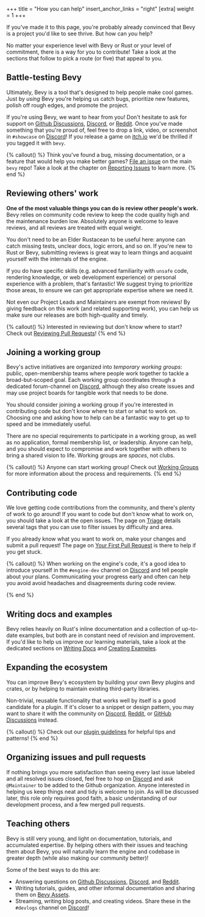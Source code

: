 +++
title = "How you can help"
insert_anchor_links = "right"
[extra]
weight = 1
+++

If you've made it to this page, you're probably already convinced that Bevy is a project you'd like to see thrive.
But how can *you* help?

No matter your experience level with Bevy or Rust or your level of commitment, there is a way for you to contribute! Take a look at the sections that follow to pick a route (or five) that appeal to you.

## Battle-testing Bevy

Ultimately, Bevy is a tool that's designed to help people make cool games. Just by _using_ Bevy you're helping us catch bugs, prioritize new features, polish off rough edges, and promote the project. 

If you're using Bevy, we want to hear from you! Don't hesitate to ask for support on [Github Discussions], [Discord], or [Reddit]. Once you've made something that you're proud of, feel free to drop a link, video, or screenshot in `#showcase` on [Discord]! If you release a game on [itch.io] we'd be thrilled if you tagged it with `bevy`.

{% callout() %}
Think you've found a bug, missing documentation, or a feature that would help you make better games? [File an issue](https://github.com/bevyengine/bevy/issues/new/choose) on the main `bevy` repo! Take a look at the chapter on [Reporting Issues](@/contributing/helping-out/reporting-issues.md) to learn more.
{% end %}

[GitHub Discussions]: https://github.com/bevyengine/bevy/discussions
[Discord]: https://discord.gg/bevy
[Reddit]: https://www.reddit.com/r/bevy
[itch.io]: https://itch.io/games/tag-bevy

## Reviewing others' work

**One of the most valuable things you can do is review other people's work.** Bevy relies on community code review to keep the code quality high and the maintenance burden low. Absolutely anyone is welcome to leave reviews, and all reviews are treated with equal weight.

You don't need to be an Elder Rustacean to be useful here: anyone can catch missing tests, unclear docs, logic errors, and so on. If you're new to Rust or Bevy, submitting reviews is great way to learn things and acquaint yourself with the internals of the engine.

If you do have specific skills (e.g. advanced familiarity with `unsafe` code, rendering knowledge, or web development experience) or personal experience with a problem, that's fantastic! We suggest trying to prioritize those areas, to ensure we can get appropriate expertise where we need it.

Not even our Project Leads and Maintainers are exempt from reviews! By giving feedback on this work (and related supporting work), you can help us make sure our releases are both high-quality and timely. 

{% callout() %}
Interested in reviewing but don't know where to start? Check out [Reviewing Pull Requests](TODO)!
{% end %}

## Joining a working group

Bevy's active initiatives are organized into *temporary working groups*: public, open-membership teams where people work together to tackle a broad-but-scoped goal. Each working group coordinates through a dedicated forum-channel on [Discord], although they also create issues and may use project boards for tangible work that needs to be done.

You should consider joining a working group if you're interested in contributing code but don't know where to start or what to work on. Choosing one and asking how to help can be a fantastic way to get up to speed and be immediately useful.

There are no special requirements to participate in a working group, as well as no application, formal membership list, or leadership. Anyone can help, and you should expect to compromise and work together with others to bring a shared vision to life. Working groups are _spaces_, not clubs.

{% callout() %}
Anyone can start working group! Check out [Working Groups](TODO) for more information about the process and requirements.
{% end %}

## Contributing code

We love getting code contributions from the community, and there's plenty of work to go around! If you want to code but don't know what to work on, you should take a look at the open issues. The page on [Triage](@/contributing/reference/triage.md) details several tags that you can use to filter issues by difficulty and area.

If you already know what you want to work on, make your changes and submit a pull request! The page on [Your First Pull Request](TODO) is there to help if you get stuck.

{% callout() %}
When working on the engine's code, it's a good idea to introduce yourself in the `#engine-dev` channel on [Discord] and tell people about your plans. Communicating your progress early and often can help you avoid avoid headaches and disagreements during code review.

[Discord]: https://discord.gg/bevy
{% end %}

## Writing docs and examples

Bevy relies heavily on Rust's inline documentation and a collection of up-to-date examples, but both are in constant need of revision and improvement. If you'd like to help us improve our learning materials, take a look at the dedicated sections on [Writing Docs](TODO) and [Creating Examples](TODO).

## Expanding the ecosystem

You can improve Bevy's ecosystem by building your own Bevy plugins and crates, or by helping to maintain existing third-party libraries.

Non-trivial, reusable functionality that works well by itself is a good candidate for a plugin. If it's closer to a snippet or design pattern, you may want to share it with the community on [Discord], [Reddit], or [GitHub Discussions] instead.

{% callout() %}
Check out our [plugin guidelines](@/learn/quick-start/plugin-development.md) for helpful tips and patterns!
{% end %}

## Organizing issues and pull requests

If nothing brings you more satisfaction than seeing every last issue labeled and all resolved issues closed, feel free to hop on [Discord] and ask `@Maintainer` to be added to the Github organization. Anyone interested in helping us keep things neat and tidy is welcome to join. As will be discussed later, this role only requires good faith, a basic understanding of our development process, and a few merged pull requests.

## Teaching others

Bevy is still very young, and light on documentation, tutorials, and accumulated expertise. By helping others with their issues and teaching them about Bevy, you will naturally learn the engine and codebase in greater depth (while also making our community better)!

Some of the best ways to do this are:

- Answering questions on [Github Discussions], [Discord], and [Reddit](https://www.reddit.com/r/bevy).
- Writing tutorials, guides, and other informal documentation and sharing them on [Bevy Assets](https://github.com/bevyengine/bevy-assets).
- Streaming, writing blog posts, and creating videos. Share these in the `#devlogs` channel on [Discord]!
